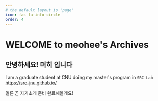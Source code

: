 ```yaml
---
# the default layout is 'page'
icon: fas fa-info-circle
order: 4
---
```


# WELCOME to meohee's Archives

## 안녕하세요! 머히 입니다

I am a graduate student at CNU doing my master's program in `SRC Lab`  
<https://src-jnu.github.io/>

얼른 곧 자기소개 준비 완료해볼게요!
